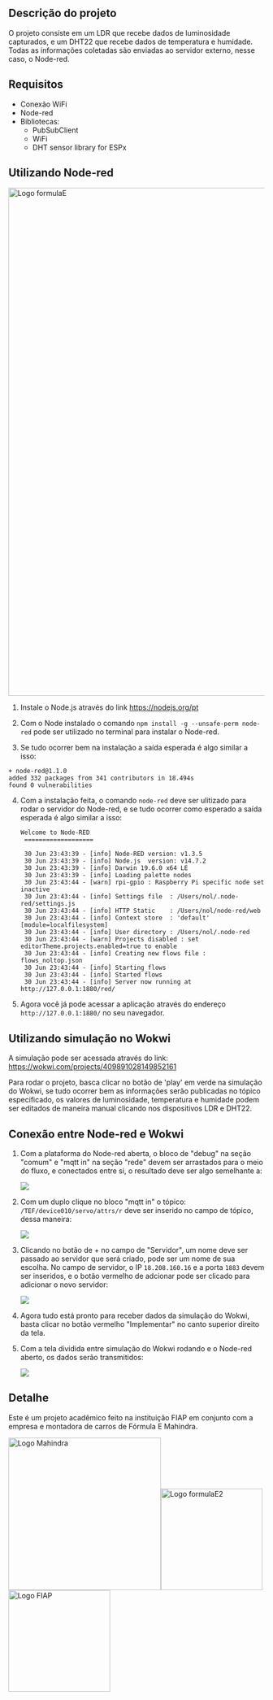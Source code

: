
## Descrição do projeto 

O projeto consiste em um LDR que recebe dados de luminosidade capturados, e um DHT22 que recebe dados de temperatura e humidade. Todas as informações coletadas são enviadas ao servidor externo, nesse caso, o Node-red.

## Requisitos

- Conexão WiFi
- Node-red
- Bibliotecas:
  - PubSubClient
  - WiFi
  - DHT sensor library for ESPx
 
## Utilizando Node-red

<img src="https://cdn.xingosoftware.com/elektor/images/fetch/dpr_1,w_800,h_460,c_fit/https%3A%2F%2Fwww.elektormagazine.com%2Fassets%2Fupload%2Fimages%2F42%2F20200612144414_Node-Red-official-logo.png" alt="Logo formulaE" width = "1000"/>

1. Instale o Node.js através do link https://nodejs.org/pt
   
2. Com o Node instalado o comando `npm install -g --unsafe-perm node-red` pode ser utilizado no terminal para instalar o Node-red.
  
3. Se tudo ocorrer bem na instalação a saída esperada é algo similar a isso:
```
+ node-red@1.1.0
added 332 packages from 341 contributors in 18.494s
found 0 vulnerabilities
```
4. Com a instalação feita, o comando `node-red` deve ser ulitizado para rodar o servidor do Node-red, e se tudo ocorrer como esperado a saída esperada é algo similar a isso:
   ```
   Welcome to Node-RED
    ===================
    
    30 Jun 23:43:39 - [info] Node-RED version: v1.3.5
    30 Jun 23:43:39 - [info] Node.js  version: v14.7.2
    30 Jun 23:43:39 - [info] Darwin 19.6.0 x64 LE
    30 Jun 23:43:39 - [info] Loading palette nodes
    30 Jun 23:43:44 - [warn] rpi-gpio : Raspberry Pi specific node set inactive
    30 Jun 23:43:44 - [info] Settings file  : /Users/nol/.node-red/settings.js
    30 Jun 23:43:44 - [info] HTTP Static    : /Users/nol/node-red/web
    30 Jun 23:43:44 - [info] Context store  : 'default' [module=localfilesystem]
    30 Jun 23:43:44 - [info] User directory : /Users/nol/.node-red
    30 Jun 23:43:44 - [warn] Projects disabled : set editorTheme.projects.enabled=true to enable
    30 Jun 23:43:44 - [info] Creating new flows file : flows_noltop.json
    30 Jun 23:43:44 - [info] Starting flows
    30 Jun 23:43:44 - [info] Started flows
    30 Jun 23:43:44 - [info] Server now running at http://127.0.0.1:1880/red/
    ```
5. Agora você já pode acessar a aplicação através do endereço `http://127.0.0.1:1880/` no seu navegador.

## Utilizando simulação no Wokwi

A simulação pode ser acessada através do link: https://wokwi.com/projects/409891028149852161

Para rodar o projeto, basca clicar no botão de 'play' em verde na simulação do Wokwi, se tudo ocorrer bem as informações serão publicadas no tópico especificado, os valores de luminosidade, temperatura e humidade podem ser editados de maneira manual clicando nos dispositivos LDR e DHT22.

## Conexão entre Node-red e Wokwi

1. Com a plataforma do Node-red aberta, o bloco de "debug" na seção "comum" e "mqtt in" na seção "rede" devem ser arrastados para o meio do fluxo, e conectados entre si, o resultado deve ser algo semelhante a:
   
   <img src="https://i.imgur.com/iltyz70.png"/>
2. Com um duplo clique no bloco "mqtt in" o tópico: `/TEF/device010/servo/attrs/r` deve ser inserido no campo de tópico, dessa maneira:

   <img src="https://i.imgur.com/ArgpKaH.png"/>

3. Clicando no botão de + no campo de "Servidor", um nome deve ser passado ao servidor que será criado, pode ser um nome de sua escolha. No campo de servidor, o IP `18.208.160.16` e a porta `1883` devem ser inseridos, e o botão vermelho de adcionar pode ser clicado para adicionar o novo servidor:

   <img src="https://i.imgur.com/Vf4AArF.png" />

4. Agora tudo está pronto para receber dados da simulação do Wokwi, basta clicar no botão vermelho "Implementar" no canto superior direito da tela.

 5. Com a tela dividida entre simulação do Wokwi rodando e o Node-red aberto, os dados serão transmitidos:
    
    <img src="https://i.imgur.com/gZlMAxZ.png"/>


## Detalhe

Este é um projeto acadêmico feito na instituição FIAP em conjunto com a empresa e montadora de carros de Fórmula E Mahindra.

<img src="https://store.fiaformulae.com/on/demandware.static/-/Sites-navigation-catalog-FE-S9/default/dw8427c471/LogosTeams/LogoMahindra2.png" alt="Logo Mahindra" width="300"/><img src="https://play-lh.googleusercontent.com/qRAt8XQzsRcEG7LGb7dwOBTuNocOV-lokZjZot4xwIv6wDfgAeFFB5HKkKb8VqZhHNc=w240-h480-rw" alt="Logo formulaE2" width="200"/> <img src="https://avatars.githubusercontent.com/u/79948663?s=200&v=4" alt="Logo FIAP" width="200"/>



